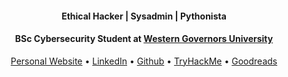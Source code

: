 <div align="center">
  <h4>Ethical Hacker | Sysadmin | Pythonista</h4>
  <h4>BSc Cybersecurity Student at <a href="https://www.wgu.edu/" target="_blank">Western Governors University</a></h4>
</div>
  
<p align="center">
  <a href="https://danieldavidson.github.io" target="_blank">Personal Website</a> •
  <a href="https://www.linkedin.com/in/edoardoottavianelli/" target="_blank">LinkedIn</a> •
  <a href="https://github.com/danieldavidson" target="_blank">Github</a> •
  <a href="https://tryhackme.com/p/Pyr0" target="_blank">TryHackMe</a> •
  <a href="https://www.goodreads.com/daniel_reads" target="_blank">Goodreads</a>
</p>

